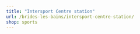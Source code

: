 ```yaml
---
title: "Intersport Centre station"
url: /brides-les-bains/intersport-centre-station/
shop: sports
---
```

